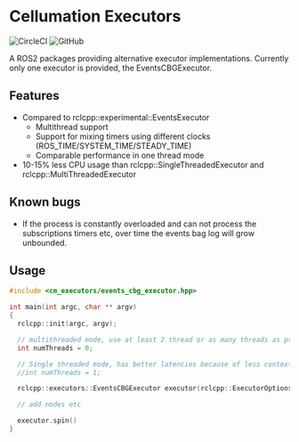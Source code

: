 # Cellumation Executors
![CircleCI](https://img.shields.io/circleci/build/github/cellumation/cm_executors)
![GitHub](https://img.shields.io/github/license/cellumation/cm_executors)

A ROS2 packages providing alternative executor implementations. Currently only one executor is
provided, the EventsCBGExecutor.

## Features
- Compared to rclcpp::experimental::EventsExecutor
  - Multithread support
  - Support for mixing timers using different clocks (ROS_TIME/SYSTEM_TIME/STEADY_TIME)
  - Comparable performance in one thread mode
- 10-15% less CPU usage than rclcpp::SingleThreadedExecutor and rclcpp::MultiThreadedExecutor

## Known bugs
- If the process is constantly overloaded and can not process the subscriptions timers etc, over time the events bag log will grow unbounded.

## Usage
```cpp
#include <cm_executors/events_cbg_executor.hpp>

int main(int argc, char ** argv)
{
  rclcpp::init(argc, argv);

  // multithreaded mode, use at least 2 thread or as many threads as processor cores detected
  int numThreads = 0;

  // Single threaded mode, has better latencies because of less context switches
  //int numThreads = 1;

  rclcpp::executors::EventsCBGExecutor executor(rclcpp::ExecutorOptions(), numThreads);

  // add nodes etc

  executor.spin()
}
```
